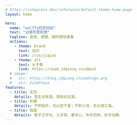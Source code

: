 ```yaml
---
# https://vitepress.dev/reference/default-theme-home-page
layout: home

hero:
  name: "wolffy的空间站"
  text: "记录所思所想"
  tagline: 高效、便捷、随时随地查看
  actions:
    - theme: brand
      text: 访问
      link: /css/jiqiao
    - theme: alt
      text: 关于我
      link: https://read.jdqiong.cn/about
  # image:
  #   src: https://blog.jdqiong.cn/weblogo.png
  #   alt: VitePress
features:
  - title: 无穷
    details: 吾生也有涯，而知也无涯。
  - title: 积累
    details: 不积跬步，无以至千里；不积小流，无以成江海。
  - title: 吸取
    details: 君子之学也，入乎耳，著乎心，布乎四体，形乎动静。
---
```


